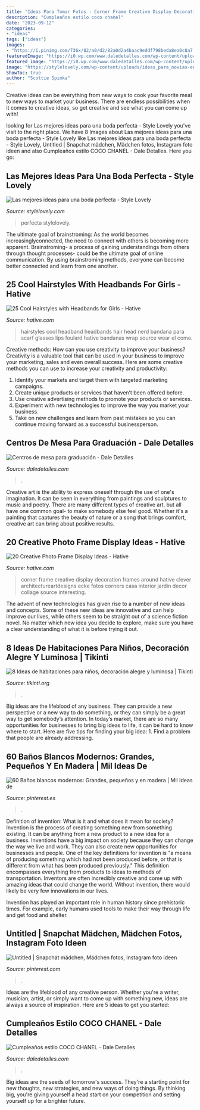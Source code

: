 ```yaml
---
title: "Ideas Para Tomar Fotos : Corner Frame Creative Display Decoration Frames Around Hative Clever Architectureartdesigns Ecke Fotos Corners Casa Interior Jardin Decor Collage Source Interesting"
description: "Cumpleaños estilo coco chanel"
date: "2023-09-12"
categories:
- "ideas"
tags: ["ideas"]
images:
- "https://i.pinimg.com/736x/82/a0/d2/82a0d2a4baac9eddf798beda8ea0c8a7.jpg"
featuredImage: "https://i0.wp.com/www.daledetalles.com/wp-content/uploads/2016/03/2-5.jpg?resize=480%2C640"
featured_image: "https://i0.wp.com/www.daledetalles.com/wp-content/uploads/2017/06/graduacion-centros-de-mesa18.jpg?resize=640%2C853"
image: "https://stylelovely.com/wp-content/uploads/ideas_para_novias-entrada-deco.jpg"
ShowToc: true
author: "Scottie Spinka"
---
```



Creative ideas can be everything from new ways to cook your favorite meal to new ways to market your business. There are endless possibilities when it comes to creative ideas, so get creative and see what you can come up with!

	

		
looking for Las mejores ideas para una boda perfecta - Style Lovely you've visit to the right place. We have 8 Images about Las mejores ideas para una boda perfecta - Style Lovely like Las mejores ideas para una boda perfecta - Style Lovely, Untitled | Snapchat mädchen, Mädchen fotos, Instagram foto ideen and also Cumpleaños estilo COCO CHANEL - Dale Detalles. Here you go:
		
    
## Las Mejores Ideas Para Una Boda Perfecta - Style Lovely

<img loading=lazy src="https://stylelovely.com/wp-content/uploads/ideas_para_novias-entrada-deco.jpg" onerror="this.onerror=null;this.src='https://tse1.mm.bing.net/th?id=OIP.C3P7WzQwoGg1Q439lN8PvAHaLZ&amp;pid=15.1';" alt="Las mejores ideas para una boda perfecta - Style Lovely">

_Source: stylelovely.com_

>perfecta stylelovely. 

	

The ultimate goal of brainstroming:
As the world becomes increasinglyconnected, the need to connect with others is becoming more apparent. Brainstroming- a process of gaining understandings from others through thought processes- could be the ultimate goal of online communication. By using brainstroming methods, everyone can become better connected and learn from one another.

    
## 25 Cool Hairstyles With Headbands For Girls - Hative

<img loading=lazy src="http://hative.com/wp-content/uploads/2015/02/headband-hairstyles/5-cool-hairstyles-with-headbands-for-girls.jpg" onerror="this.onerror=null;this.src='https://tse1.mm.bing.net/th?id=OIP.enwTx1uRbJ76doreIwFT2gHaLG&amp;pid=15.1';" alt="25 Cool Hairstyles with Headbands for Girls - Hative">

_Source: hative.com_

>hairstyles cool headband headbands hair head nerd bandana para scarf glasses lips foulard hative bandanas wrap source wear el come. 

	

Creative methods: How can you use creativity to improve your business?
Creativity is a valuable tool that can be used in your business to improve your marketing, sales and even overall success. Here are some creative methods you can use to increase your creativity and productivity: 
1. Identify your markets and target them with targeted marketing campaigns.
2. Create unique products or services that haven’t been offered before.
3. Use creative advertising methods to promote your products or services. 
4. Experiment with new technologies to improve the way you market your business. 
5. Take on new challenges and learn from past mistakes so you can continue moving forward as a successful businessperson.

    
## Centros De Mesa Para Graduación - Dale Detalles

<img loading=lazy src="https://i0.wp.com/www.daledetalles.com/wp-content/uploads/2017/06/graduacion-centros-de-mesa18.jpg?resize=640%2C853" onerror="this.onerror=null;this.src='https://tse4.mm.bing.net/th?id=OIP.mtRr9JtX31A5Tn_XEyzxOgHaJ3&amp;pid=15.1';" alt="Centros de mesa para graduación - Dale Detalles">

_Source: daledetalles.com_

>. 

	

Creative art is the ability to express oneself through the use of one's imagination. It can be seen in everything from paintings and sculptures to music and poetry. There are many different types of creative art, but all have one common goal- to make somebody else feel good. Whether it's a painting that captures the beauty of nature or a song that brings comfort, creative art can bring about positive results.

    
## 20 Creative Photo Frame Display Ideas - Hative

<img loading=lazy src="https://hative.com/wp-content/uploads/2014/08/photo-frame-ideas/5-photo-frame-around-corner.jpg" onerror="this.onerror=null;this.src='https://tse1.mm.bing.net/th?id=OIP.r4PggnZlnCafjFdPvt4uuQHaLc&amp;pid=15.1';" alt="20 Creative Photo Frame Display Ideas - Hative">

_Source: hative.com_

>corner frame creative display decoration frames around hative clever architectureartdesigns ecke fotos corners casa interior jardin decor collage source interesting. 

	

The advent of new technologies has given rise to a number of new ideas and concepts. Some of these new ideas are innovative and can help improve our lives, while others seem to be straight out of a science fiction novel. No matter which new idea you decide to explore, make sure you have a clear understanding of what it is before trying it out.

    
## 8 Ideas De Habitaciones Para Niños, Decoración Alegre Y Luminosa | Tikinti

<img loading=lazy src="http://tikinti.org/wp-content/uploads/2014/08/habitaciones-de-niños-tikinti-1-684x1024.jpg" onerror="this.onerror=null;this.src='https://tse4.mm.bing.net/th?id=OIP.w75_kvrwJxNDEcxQIXYe_wHaLF&amp;pid=15.1';" alt="8 Ideas de habitaciones para niños, decoración alegre y luminosa | Tikinti">

_Source: tikinti.org_

>. 

	

Big ideas are the lifeblood of any business. They can provide a new perspective or a new way to do something, or they can simply be a great way to get somebody’s attention. In today’s market, there are so many opportunities for businesses to bring big ideas to life, it can be hard to know where to start. Here are five tips for finding your big idea: 1. Find a problem that people are already addressing.

    
## 60 Baños Blancos Modernos: Grandes, Pequeños Y En Madera | Mil Ideas De

<img loading=lazy src="https://i.pinimg.com/736x/22/d9/1d/22d91d24e29d3918057764fc1c53d4ea.jpg" onerror="this.onerror=null;this.src='https://tse4.mm.bing.net/th?id=OIP.peEtF7BVvLiMcgxI4GCiKgHaLG&amp;pid=15.1';" alt="60 Baños blancos modernos: Grandes, pequeños y en madera | Mil Ideas de">

_Source: pinterest.es_

>. 

	

Definition of invention: What is it and what does it mean for society?
Invention is the process of creating something new from something existing. It can be anything from a new product to a new idea for a business. Inventions have a big impact on society because they can change the way we live and work. They can also create new opportunities for businesses and people.
One of the key definitions for invention is "a means of producing something which had not been produced before, or that is different from what has been produced previously." This definition encompasses everything from products to ideas to methods of transportation. Inventors are often incredibly creative and come up with amazing ideas that could change the world. Without invention, there would likely be very few innovations in our lives.

Invention has played an important role in human history since prehistoric times. For example, early humans used tools to make their way through life and get food and shelter.

    
## Untitled | Snapchat Mädchen, Mädchen Fotos, Instagram Foto Ideen

<img loading=lazy src="https://i.pinimg.com/736x/82/a0/d2/82a0d2a4baac9eddf798beda8ea0c8a7.jpg" onerror="this.onerror=null;this.src='https://tse4.mm.bing.net/th?id=OIP.1q8hWuFa6QIm_4uFLudjBgHaNL&amp;pid=15.1';" alt="Untitled | Snapchat mädchen, Mädchen fotos, Instagram foto ideen">

_Source: pinterest.com_

>. 

	

Ideas are the lifeblood of any creative person. Whether you're a writer, musician, artist, or simply want to come up with something new, ideas are always a source of inspiration. Here are 5 ideas to get you started: 

    
## Cumpleaños Estilo COCO CHANEL - Dale Detalles

<img loading=lazy src="https://i0.wp.com/www.daledetalles.com/wp-content/uploads/2016/03/2-5.jpg?resize=480%2C640" onerror="this.onerror=null;this.src='https://tse4.mm.bing.net/th?id=OIP.XUPyWxM1wBX3hkA7OqRMvAHaJ4&amp;pid=15.1';" alt="Cumpleaños estilo COCO CHANEL - Dale Detalles">

_Source: daledetalles.com_

>. 

	

Big ideas are the seeds of tomorrow's success. They're a starting point for new thoughts, new strategies, and new ways of doing things. By thinking big, you're giving yourself a head start on your competition and setting yourself up for a brighter future.

